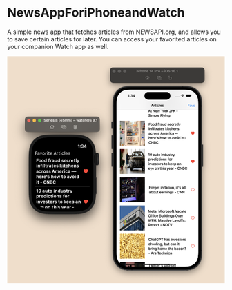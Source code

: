 # NewsAppForiPhoneandWatch
A simple news app that fetches articles from NEWSAPI.org, and allows you to save certain articles for later. You can access your favorited articles on your companion Watch app as well. 

![](https://github.com/Onaeem26/NewsAppForiPhoneandWatch/blob/main/screenshotforwatchapp.png)

